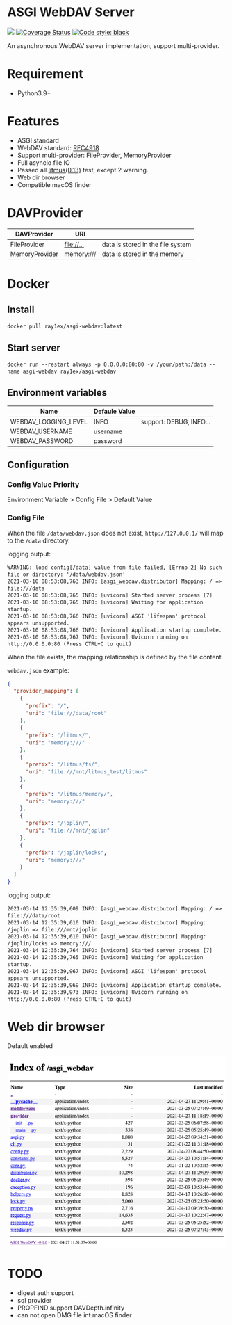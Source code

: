 # ASGI WebDAV Server

[![](https://travis-ci.org/rexzhang/asgi-webdav.svg?branch=main)](https://travis-ci.org/rexzhang/asgi-webdav)
[![Coverage Status](https://coveralls.io/repos/github/rexzhang/asgi-webdav/badge.svg?branch=main)](https://coveralls.io/github/rexzhang/asgi-webdav?branch=main)
[![Code style: black](https://img.shields.io/badge/code%20style-black-000000.svg)](https://github.com/psf/black)

An asynchronous WebDAV server implementation, support multi-provider.

# Requirement

- Python3.9+

# Features

- ASGI standard
- WebDAV standard: [RFC4918](https://www.ietf.org/rfc/rfc4918.txt)
- Support multi-provider: FileProvider, MemoryProvider
- Full asyncio file IO
- Passed all [litmus(0.13)](http://www.webdav.org/neon/litmus) test, except 2
  warning.
- Web dir browser
- Compatible macOS finder

# DAVProvider
| DAVProvider    | URI                                                         |                                   |
| -------------- | ----------------------------------------------------------- | --------------------------------- |
| FileProvider   | [file://...](https://en.wikipedia.org/wiki/File_URI_scheme) | data is stored in the file system |
| MemoryProvider | memory:///                                                  | data is stored in the memory      |

# Docker

## Install

```shell
docker pull ray1ex/asgi-webdav:latest
```

## Start server

```shell
docker run --restart always -p 0.0.0.0:80:80 -v /your/path:/data --name asgi-webdav ray1ex/asgi-webdav
```

## Environment variables

| Name                 | Defaule Value |                         |
| -------------------- | ------------- | ----------------------- |
| WEBDAV_LOGGING_LEVEL | INFO          | support: DEBUG, INFO... |
| WEBDAV_USERNAME      | username      |                         |
| WEBDAV_PASSWORD      | password      |                         |

## Configuration

### Config Value Priority

Environment Variable > Config File > Default Value

### Config File

When the file `/data/webdav.json` does not exist, `http://127.0.0.1/` will map
to the `/data` directory.

logging output:

```text
WARNING: load config[/data] value from file failed, [Errno 2] No such file or directory: '/data/webdav.json'
2021-03-10 08:53:08,763 INFO: [asgi_webdav.distributor] Mapping: / => file:///data
2021-03-10 08:53:08,765 INFO: [uvicorn] Started server process [7]
2021-03-10 08:53:08,765 INFO: [uvicorn] Waiting for application startup.
2021-03-10 08:53:08,766 INFO: [uvicorn] ASGI 'lifespan' protocol appears unsupported.
2021-03-10 08:53:08,766 INFO: [uvicorn] Application startup complete.
2021-03-10 08:53:08,767 INFO: [uvicorn] Uvicorn running on http://0.0.0.0:80 (Press CTRL+C to quit)
```

When the file exists, the mapping relationship is defined by the file content.

`webdav.json` example:

```json
{
  "provider_mapping": [
    {
      "prefix": "/",
      "uri": "file:///data/root"
    },
    {
      "prefix": "/litmus/",
      "uri": "memory:///"
    },
    {
      "prefix": "/litmus/fs/",
      "uri": "file:///mnt/litmus_test/litmus"
    },
    {
      "prefix": "/litmus/memory/",
      "uri": "memory:///"
    },
    {
      "prefix": "/joplin/",
      "uri": "file:///mnt/joplin"
    },
    {
      "prefix": "/joplin/locks",
      "uri": "memory:///"
    }
  ]
}
```

logging output:

```text
2021-03-14 12:35:39,609 INFO: [asgi_webdav.distributor] Mapping: / => file:///data/root
2021-03-14 12:35:39,610 INFO: [asgi_webdav.distributor] Mapping: /joplin => file:///mnt/joplin
2021-03-14 12:35:39,610 INFO: [asgi_webdav.distributor] Mapping: /joplin/locks => memory:///
2021-03-14 12:35:39,764 INFO: [uvicorn] Started server process [7]
2021-03-14 12:35:39,765 INFO: [uvicorn] Waiting for application startup.
2021-03-14 12:35:39,967 INFO: [uvicorn] ASGI 'lifespan' protocol appears unsupported.
2021-03-14 12:35:39,969 INFO: [uvicorn] Application startup complete.
2021-03-14 12:35:39,973 INFO: [uvicorn] Uvicorn running on http://0.0.0.0:80 (Press CTRL+C to quit)
```

# Web dir browser
Default enabled

![](docs/web-dir-browser-screenshot.png)

# TODO

- digest auth support
- sql provider
- PROPFIND support DAVDepth.infinity
- can not open DMG file int macOS finder
